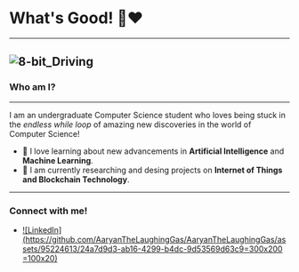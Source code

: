 # What's Good! 👋❤️
---

<!--
**AaryanTheLaughingGas/AaryanTheLaughingGas** is a ✨ _special_ ✨ repository because its `README.md` (this file) appears on your GitHub profile.

Here are some ideas to get you started:

- 🔭 I’m currently working on ...
- 🌱 I’m currently learning ...
- 👯 I’m looking to collaborate on ...
- 🤔 I’m looking for help with ...
- 💬 Ask me about ...
- 📫 How to reach me: ...
- 😄 Pronouns: ...
- ⚡ Fun fact: ...
-->

![8-bit_Driving](https://github.com/AaryanTheLaughingGas/AaryanTheLaughingGas/assets/95224613/dfdf5a0b-9834-47f6-be2b-0bd6f987287a)
---

### Who am I?
---
I am an undergraduate Computer Science student who loves being stuck in the _endless while loop_ of amazing new discoveries in the world of Computer Science! 

- 🤖 I love learning about new advancements in **Artificial Intelligence** and **Machine Learning**.
- 📖 I am currently researching and desing projects on **Internet of Things and Blockchain Technology**. 
--- 
### Connect with me!
- [![LinkedIn](https://github.com/AaryanTheLaughingGas/AaryanTheLaughingGas/assets/95224613/24a7d9d3-ab16-4299-b4dc-9d53569d63c9=300x200 =100x20)
](https://www.linkedin.com/in/aaryan-sinha-844535274/)

